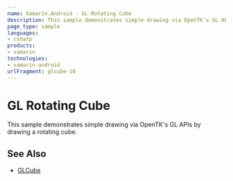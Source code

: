 ```yaml
---
name: Xamarin.Android - GL Rotating Cube
description: This sample demonstrates simple drawing via OpenTK's GL APIs by drawing a rotating cube. See Also GLCube
page_type: sample
languages:
- csharp
products:
- xamarin
technologies:
- xamarin-android
urlFragment: glcube-10
---
```

# GL Rotating Cube

This sample demonstrates simple drawing via OpenTK's GL APIs by
drawing a rotating cube.

## See Also
* [GLCube](https://github.com/xamarin/monodroid-samples/tree/master/GLCube)
